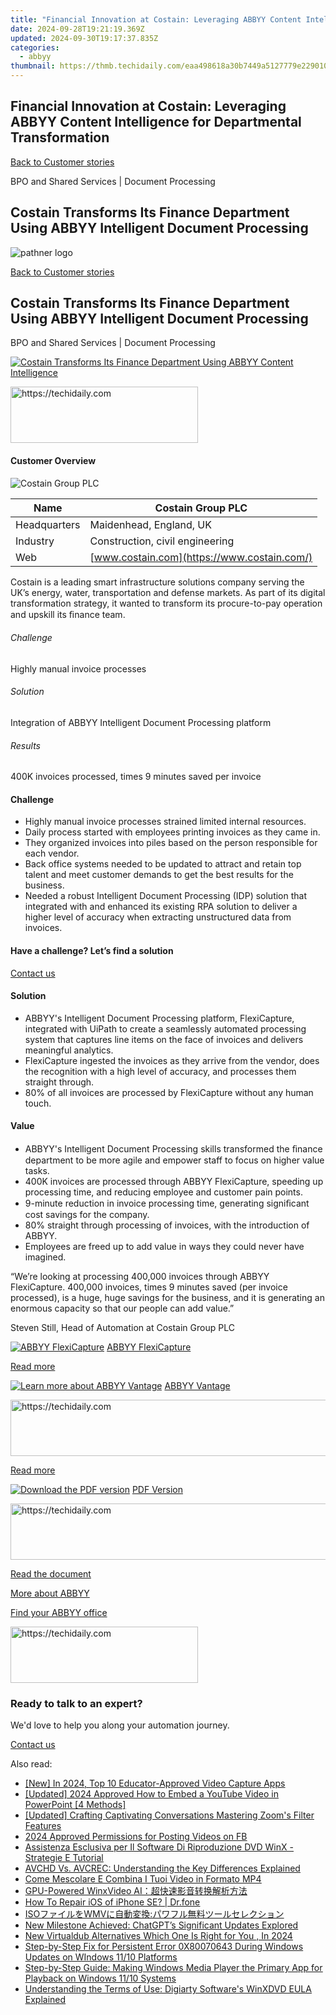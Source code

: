 ```yaml
---
title: "Financial Innovation at Costain: Leveraging ABBYY Content Intelligence for Departmental Transformation"
date: 2024-09-28T19:21:19.369Z
updated: 2024-09-30T19:17:37.835Z
categories:
  - abbyy
thumbnail: https://thmb.techidaily.com/eaa498618a30b7449a5127779e22901025842c318bde80345b630595fb88d747.jpg
---
```


## Financial Innovation at Costain: Leveraging ABBYY Content Intelligence for Departmental Transformation

[Back to Customer stories](https://tools.techidaily.com/abbyy/products/)

BPO and Shared Services | Document Processing

## Costain Transforms Its Finance Department Using ABBYY Intelligent Document Processing

![pathner logo](https://content.abbyy.com/-/media/project/abbyy/abbyy/logos-white/en/118419.png?h=40&iar=0&w=120)

[Back to Customer stories](https://tools.techidaily.com/abbyy/products/)

## Costain Transforms Its Finance Department Using ABBYY Intelligent Document Processing

BPO and Shared Services | Document Processing 

[![Costain Transforms Its Finance Department Using ABBYY Content Intelligence](https://static5.abbyy.com/abbyycommedia/37723/costain-case-study-intelligent-document-processing-en_tn_556x303.jpg)](https://www.youtube.com/watch?v=w708adcpE-A) 

<!-- affiliate ads begin -->
<a href="https://aligracehair.sjv.io/c/5597632/2006941/19272" target="_top" id="2006941">
  <img src="//a.impactradius-go.com/display-ad/19272-2006941" border="0" alt="https://techidaily.com" width="300" height="90"/>
</a>
<img height="0" width="0" src="https://aligracehair.sjv.io/i/5597632/2006941/19272" style="position:absolute;visibility:hidden;" border="0" />
<!-- affiliate ads end -->

#### Customer Overview

![Costain Group PLC](https://static1.abbyy.com/abbyycommedia/25139/costain-logo.png) 

| Name         | Costain Group PLC                           |
| ------------ | ------------------------------------------- |
| Headquarters | Maidenhead, England, UK                     |
| Industry     | Construction, civil engineering             |
| Web          | [www.costain.com](https://www.costain.com/) |

Costain is a leading smart infrastructure solutions company serving the UK’s energy, water, transportation and defense markets. As part of its digital transformation strategy, it wanted to transform its procure-to-pay operation and upskill its ﬁnance team.

###### Challenge

Highly manual invoice processes

###### Solution

Integration of ABBYY Intelligent Document Processing platform

###### Results

400K invoices processed, times 9 minutes saved per invoice

#### Challenge

* Highly manual invoice processes strained limited internal resources.
* Daily process started with employees printing invoices as they came in.
* They organized invoices into piles based on the person responsible for each vendor.
* Back office systems needed to be updated to attract and retain top talent and meet customer demands to get the best results for the business.
* Needed a robust Intelligent Document Processing (IDP) solution that integrated with and enhanced its existing RPA solution to deliver a higher level of accuracy when extracting unstructured data from invoices.

#### Have a challenge? Let’s find a solution  

[Contact us](https://tools.techidaily.com/abbyy/products/) 

#### Solution

* ABBYY's Intelligent Document Processing platform, FlexiCapture, integrated with UiPath to create a seamlessly automated processing system that captures line items on the face of invoices and delivers meaningful analytics.
* FlexiCapture ingested the invoices as they arrive from the vendor, does the recognition with a high level of accuracy, and processes them straight through.
* 80% of all invoices are processed by FlexiCapture without any human touch.

#### Value

* ABBYY's Intelligent Document Processing skills transformed the ﬁnance department to be more agile and empower staff to focus on higher value tasks.
* 400K invoices are processed through ABBYY FlexiCapture, speeding up processing time, and reducing employee and customer pain points.
* 9-minute reduction in invoice processing time, generating signiﬁcant cost savings for the company.
* 80% straight through processing of invoices, with the introduction of ABBYY.
* Employees are freed up to add value in ways they could never have imagined.

 “We’re looking at processing 400,000 invoices through ABBYY FlexiCapture. 400,000 invoices, times 9 minutes saved (per invoice processed), is a huge, huge savings for the business, and it is generating an enormous capacity so that our people can add value.”

 Steven Still, Head of Automation at Costain Group PLC

[![ABBYY FlexiCapture](https://static2.abbyy.com/abbyycommedia/21380/4-flexicapture.jpg)](https://tools.techidaily.com/abbyy/products/) [ABBYY FlexiCapture](https://tools.techidaily.com/abbyy/products/) 

[Read more](https://tools.techidaily.com/abbyy/products/) 

[![Learn more about ABBYY Vantage](https://static2.abbyy.com/abbyycommedia/24337/mailroom_automation_360x162.jpg)](https://tools.techidaily.com/abbyy/products/) [ABBYY Vantage](https://tools.techidaily.com/abbyy/products/) 

<!-- affiliate ads begin -->
<a href="https://laganoo.pxf.io/c/5597632/1657386/16446" target="_top" id="1657386">
  <img src="//a.impactradius-go.com/display-ad/16446-1657386" border="0" alt="https://techidaily.com" width="728" height="90"/>
</a>
<img height="0" width="0" src="https://laganoo.pxf.io/i/5597632/1657386/16446" style="position:absolute;visibility:hidden;" border="0" />
<!-- affiliate ads end -->

[Read more](https://tools.techidaily.com/abbyy/products/) 

[![Download the PDF version](https://static5.abbyy.com/abbyycommedia/37726/costain-case-study-intelligent-document-processing-en_tn_360x162.jpg)](https://static3.abbyy.com/abbyycommedia/37648/costain-case-study-intelligent-document-processing-en.pdf "PDF Version") [PDF Version](https://static3.abbyy.com/abbyycommedia/37648/costain-case-study-intelligent-document-processing-en.pdf "PDF Version") 

<!-- affiliate ads begin -->
<a href="https://imp.i357552.net/c/5597632/999558/11832" target="_top" id="999558">
  <img src="//a.impactradius-go.com/display-ad/11832-999558" border="0" alt="https://techidaily.com" width="728" height="90"/>
</a>
<img height="0" width="0" src="https://imp.i357552.net/i/5597632/999558/11832" style="position:absolute;visibility:hidden;" border="0" />
<!-- affiliate ads end -->

[Read the document](https://static3.abbyy.com/abbyycommedia/37648/costain-case-study-intelligent-document-processing-en.pdf "PDF Version") 

[More about ABBYY](https://tools.techidaily.com/abbyy/products/) 

[Find your ABBYY office](https://tools.techidaily.com/abbyy/products/) 

<!-- affiliate ads begin -->
<a href="https://aligracehair.sjv.io/c/5597632/1915865/19272" target="_top" id="1915865">
  <img src="//a.impactradius-go.com/display-ad/19272-1915865" border="0" alt="https://techidaily.com" width="300" height="90"/>
</a>
<img height="0" width="0" src="https://aligracehair.sjv.io/i/5597632/1915865/19272" style="position:absolute;visibility:hidden;" border="0" />
<!-- affiliate ads end -->

### Ready to talk to an expert?

We'd love to help you along your automation journey.

[Contact us](https://tools.techidaily.com/abbyy/products/)

<ins class="adsbygoogle"
     style="display:block"
     data-ad-format="autorelaxed"
     data-ad-client="ca-pub-7571918770474297"
     data-ad-slot="1223367746"></ins>

<ins class="adsbygoogle"
     style="display:block"
     data-ad-client="ca-pub-7571918770474297"
     data-ad-slot="8358498916"
     data-ad-format="auto"
     data-full-width-responsive="true"></ins>

<span class="atpl-alsoreadstyle">Also read:</span>
<div><ul>
<li><a href="https://video-screen-grab.techidaily.com/new-in-2024-top-10-educator-approved-video-capture-apps/"><u>[New] In 2024, Top 10 Educator-Approved Video Capture Apps</u></a></li>
<li><a href="https://facebook-record-videos.techidaily.com/updated-2024-approved-how-to-embed-a-youtube-video-in-powerpoint-4-methods/"><u>[Updated] 2024 Approved How to Embed a YouTube Video in PowerPoint [4 Methods]</u></a></li>
<li><a href="https://fox-hovers.techidaily.com/updated-crafting-captivating-conversations-mastering-zooms-filter-features/"><u>[Updated] Crafting Captivating Conversations Mastering Zoom's Filter Features</u></a></li>
<li><a href="https://facebook-clips.techidaily.com/2024-approved-permissions-for-posting-videos-on-fb/"><u>2024 Approved Permissions for Posting Videos on FB</u></a></li>
<li><a href="https://solve-latest.techidaily.com/assistenza-esclusiva-per-il-software-di-riproduzione-dvd-winx-strategie-e-tutorial/"><u>Assistenza Esclusiva per Il Software Di Riproduzione DVD WinX - Strategie E Tutorial</u></a></li>
<li><a href="https://discover-best.techidaily.com/avchd-vs-avcrec-understanding-the-key-differences-explained/"><u>AVCHD Vs. AVCREC: Understanding the Key Differences Explained</u></a></li>
<li><a href="https://solve-latest.techidaily.com/come-mescolare-e-combina-i-tuoi-video-in-formato-mp4/"><u>Come Mescolare E Combina I Tuoi Video in Formato MP4</u></a></li>
<li><a href="https://solve-latest.techidaily.com/1725286974482-gpu-powered-winxvideo-ai/"><u>GPU-Powered WinxVideo AI：超快速影音转换解析方法</u></a></li>
<li><a href="https://blog-min.techidaily.com/how-to-repair-ios-of-iphone-se-drfone-by-drfone-ios-system-repair-ios-system-repair/"><u>How To Repair iOS of iPhone SE? | Dr.fone</u></a></li>
<li><a href="https://some-knowledge.techidaily.com/isowmv/"><u>ISOファイルをWMVに自動変換:パワフル無料ツールセレクション</u></a></li>
<li><a href="https://tech-savvy.techidaily.com/1721412546081-new-milestone-achieved-chatgpts-significant-updates-explored/"><u>New Milestone Achieved: ChatGPT’s Significant Updates Explored</u></a></li>
<li><a href="https://video-ai-editor.techidaily.com/new-virtualdub-alternatives-which-one-is-right-for-you-in-2024/"><u>New Virtualdub Alternatives Which One Is Right for You , In 2024</u></a></li>
<li><a href="https://solve-latest.techidaily.com/step-by-step-fix-for-persistent-error-0x80070643-during-windows-updates-on-windows-1110-platforms/"><u>Step-by-Step Fix for Persistent Error 0X80070643 During Windows Updates on WIndows 11/10 Platforms</u></a></li>
<li><a href="https://solve-latest.techidaily.com/step-by-step-guide-making-windows-media-player-the-primary-app-for-playback-on-windows-1110-systems/"><u>Step-by-Step Guide: Making Windows Media Player the Primary App for Playback on Windows 11/10 Systems</u></a></li>
<li><a href="https://solve-latest.techidaily.com/understanding-the-terms-of-use-digiarty-softwares-winxdvd-eula-explained/"><u>Understanding the Terms of Use: Digiarty Software's WinXDVD EULA Explained</u></a></li>
</ul></div>

